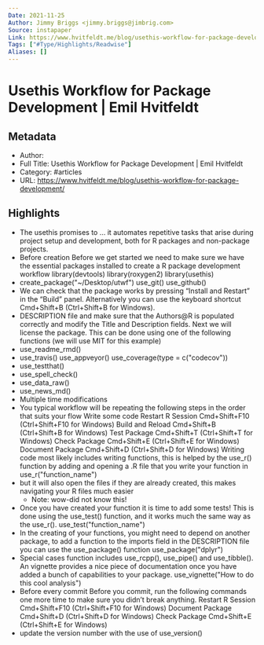 ```yaml
---
Date: 2021-11-25
Author: Jimmy Briggs <jimmy.briggs@jimbrig.com>
Source: instapaper
Link: https://www.hvitfeldt.me/blog/usethis-workflow-for-package-development/
Tags: ["#Type/Highlights/Readwise"]
Aliases: []
---
```

# Usethis Workflow for Package Development | Emil Hvitfeldt

## Metadata
- Author: 
- Full Title: Usethis Workflow for Package Development | Emil Hvitfeldt
- Category: #articles
- URL: https://www.hvitfeldt.me/blog/usethis-workflow-for-package-development/

## Highlights
- The usethis promises to
  … it automates repetitive tasks that arise during project setup and development, both for R packages and non-package projects.
- Before creation
  Before we get started we need to make sure we have the essential packages installed to create a R package development workflow
  library(devtools)
  library(roxygen2)
  library(usethis)
- create_package("~/Desktop/utwf")
  use_git()
  use_github()
- We can check that the package works by pressing “Install and Restart” in the “Build” panel. Alternatively you can use the keyboard shortcut Cmd+Shift+B (Ctrl+Shift+B for Windows).
- DESCRIPTION file and make sure that the Authors@R is populated correctly and modify the Title and Description fields.
  Next we will license the package. This can be done using one of the following functions (we will use MIT for this example)
- use_readme_rmd()
- use_travis()
  use_appveyor()
  use_coverage(type = c("codecov"))
- use_testthat()
- use_spell_check()
- use_data_raw()
- use_news_md()
- Multiple time modifications
- You typical workflow will be repeating the following steps in the order that suits your flow
  Write some code
  Restart R Session Cmd+Shift+F10 (Ctrl+Shift+F10 for Windows)
  Build and Reload Cmd+Shift+B (Ctrl+Shift+B for Windows)
  Test Package Cmd+Shift+T (Ctrl+Shift+T for Windows)
  Check Package Cmd+Shift+E (Ctrl+Shift+E for Windows)
  Document Package Cmd+Shift+D (Ctrl+Shift+D for Windows)
  Writing code most likely includes writing functions, this is helped by the use_r() function by adding and opening a .R file that you write your function in
  use_r("function_name")
- but it will also open the files if they are already created, this makes navigating your R files much easier
    - Note: wow-did not know this!
- Once you have created your function it is time to add some tests! This is done using the use_test() function, and it works much the same way as the use_r().
  use_test("function_name")
- In the creating of your functions, you might need to depend on another package, to add a function to the imports field in the DESCRIPTION file you can use the use_package() function
  use_package("dplyr")
- Special cases function includes use_rcpp(), use_pipe() and use_tibble().
  An vignette provides a nice piece of documentation once you have added a bunch of capabilities to your package.
  use_vignette("How to do this cool analysis")
- Before every commit
  Before you commit, run the following commands one more time to make sure you didn’t break anything.
  Restart R Session Cmd+Shift+F10 (Ctrl+Shift+F10 for Windows)
  Document Package Cmd+Shift+D (Ctrl+Shift+D for Windows)
  Check Package Cmd+Shift+E (Ctrl+Shift+E for Windows)
- update the version number with the use of
  use_version()

